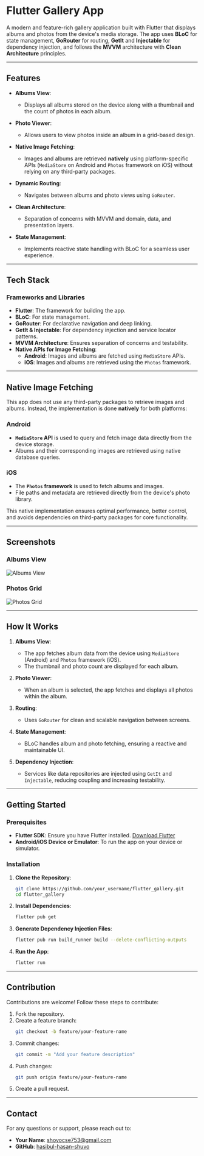 
# Flutter Gallery App

A modern and feature-rich gallery application built with Flutter that displays albums and photos from the device's media storage. The app uses **BLoC** for state management, **GoRouter** for routing, **GetIt** and **Injectable** for dependency injection, and follows the **MVVM** architecture with **Clean Architecture** principles.

---

## Features

- **Albums View**:
  - Displays all albums stored on the device along with a thumbnail and the count of photos in each album.

- **Photo Viewer**:
  - Allows users to view photos inside an album in a grid-based design.

- **Native Image Fetching**:
  - Images and albums are retrieved **natively** using platform-specific APIs (`MediaStore` on Android and `Photos` framework on iOS) without relying on any third-party packages.

- **Dynamic Routing**:
  - Navigates between albums and photo views using `GoRouter`.

- **Clean Architecture**:
  - Separation of concerns with MVVM and domain, data, and presentation layers.

- **State Management**:
  - Implements reactive state handling with BLoC for a seamless user experience.

---

## Tech Stack

### Frameworks and Libraries
- **Flutter**: The framework for building the app.
- **BLoC**: For state management.
- **GoRouter**: For declarative navigation and deep linking.
- **GetIt & Injectable**: For dependency injection and service locator patterns.
- **MVVM Architecture**: Ensures separation of concerns and testability.
- **Native APIs for Image Fetching**:
  - **Android**: Images and albums are fetched using `MediaStore` APIs.
  - **iOS**: Images and albums are retrieved using the `Photos` framework.

---

## Native Image Fetching

This app does not use any third-party packages to retrieve images and albums. Instead, the implementation is done **natively** for both platforms:

### Android
- **`MediaStore` API** is used to query and fetch image data directly from the device storage.
- Albums and their corresponding images are retrieved using native database queries.

### iOS
- The **`Photos` framework** is used to fetch albums and images.
- File paths and metadata are retrieved directly from the device's photo library.

This native implementation ensures optimal performance, better control, and avoids dependencies on third-party packages for core functionality.

---

## Screenshots

### Albums View
![Albums View](./doc/images/album_page.png)

### Photos Grid
![Photos Grid](./doc/images/photos.png)

---

## How It Works

1. **Albums View**:
   - The app fetches album data from the device using `MediaStore` (Android) and `Photos` framework (iOS).
   - The thumbnail and photo count are displayed for each album.

2. **Photo Viewer**:
   - When an album is selected, the app fetches and displays all photos within the album.

3. **Routing**:
   - Uses `GoRouter` for clean and scalable navigation between screens.

4. **State Management**:
   - BLoC handles album and photo fetching, ensuring a reactive and maintainable UI.

5. **Dependency Injection**:
   - Services like data repositories are injected using `GetIt` and `Injectable`, reducing coupling and increasing testability.

---

## Getting Started

### Prerequisites

- **Flutter SDK**: Ensure you have Flutter installed. [Download Flutter](https://flutter.dev/docs/get-started/install)
- **Android/iOS Device or Emulator**: To run the app on your device or simulator.

### Installation

1. **Clone the Repository**:
   ```bash
   git clone https://github.com/your_username/flutter_gallery.git
   cd flutter_gallery
   ```

2. **Install Dependencies**:
   ```bash
   flutter pub get
   ```

3. **Generate Dependency Injection Files**:
   ```bash
   flutter pub run build_runner build --delete-conflicting-outputs
   ```

4. **Run the App**:
   ```bash
   flutter run
   ```

---

## Contribution

Contributions are welcome! Follow these steps to contribute:

1. Fork the repository.
2. Create a feature branch:
   ```bash
   git checkout -b feature/your-feature-name
   ```
3. Commit changes:
   ```bash
   git commit -m "Add your feature description"
   ```
4. Push changes:
   ```bash
   git push origin feature/your-feature-name
   ```
5. Create a pull request.

---

## Contact

For any questions or support, please reach out to:

- **Your Name**: [shovocse753@gmail.com](mailto:your.email@example.com)
- **GitHub**: [hasibul-hasan-shuvo](https://github.com/your_username)

